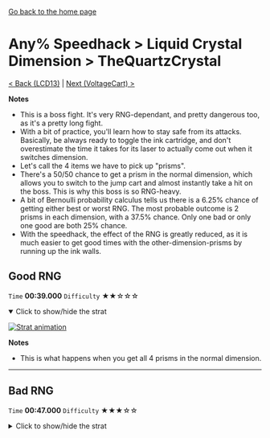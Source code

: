 [Go back to the home page](https://github.com/Doublevil/scbspeedrun)

# Any% Speedhack > Liquid Crystal Dimension > TheQuartzCrystal

[< Back (LCD13)](https://github.com/Doublevil/scbspeedrun/blob/main/levels/any_sh/LCD/LCD13.md) | [Next (VoltageCart) >](https://github.com/Doublevil/scbspeedrun/blob/main/levels/any_sh/LCD/VoltageCart.md)

**Notes**
- This is a boss fight. It's very RNG-dependant, and pretty dangerous too, as it's a pretty long fight.
- With a bit of practice, you'll learn how to stay safe from its attacks. Basically, be always ready to toggle the ink cartridge, and don't overestimate the time it takes for its laser to actually come out when it switches dimension.
- Let's call the 4 items we have to pick up "prisms".
- There's a 50/50 chance to get a prism in the normal dimension, which allows you to switch to the jump cart and almost instantly take a hit on the boss. This is why this boss is so RNG-heavy.
- A bit of Bernoulli probability calculus tells us there is a 6.25% chance of getting either best or worst RNG. The most probable outcome is 2 prisms in each dimension, with a 37.5% chance. Only one bad or only one good are both 25% chance.
- With the speedhack, the effect of the RNG is greatly reduced, as it is much easier to get good times with the other-dimension-prisms by running up the ink walls.

## Good RNG

`Time` **00:39.000** `Difficulty` ★★☆☆☆
<details open>
  <summary>Click to show/hide the strat</summary>

  [![Strat animation](https://github.com/Doublevil/scbspeedrun/blob/main/media/levels/LCD/TheQuartzCrystal_Lucky.webp)](https://github.com/Doublevil/scbspeedrun/blob/main/media/levels/LCD/TheQuartzCrystal_Lucky.mp4?raw=true)

  **Notes**
  - This is what happens when you get all 4 prisms in the normal dimension.
</details>

---
## Bad RNG

`Time` **00:47.000** `Difficulty` ★★★☆☆
<details>
  <summary>Click to show/hide the strat</summary>

  [![Strat animation](https://github.com/Doublevil/scbspeedrun/blob/main/media/levels/LCD/TheQuartzCrystal_Unlucky.webp)](https://github.com/Doublevil/scbspeedrun/blob/main/media/levels/LCD/TheQuartzCrystal_Unlucky.mp4?raw=true)

  **Notes**
  - This is what happens when you get all 4 prisms in the other dimension.
  - Wall jumps on the in walls on the left half of the room will allow you to reach any of the prism slots in the other dimension.
</details>

